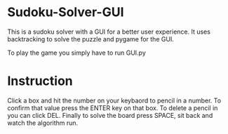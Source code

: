 # Sudoku-Solver-GUI
This is a sudoku solver with a GUI for a better user experience. It uses backtracking to solve the puzzle and pygame for the GUI. 

To play the game you simply have to run GUI.py

# Instruction

Click a box and hit the number on your keybaord to pencil in a number. To confirm that value press the ENTER key on that box. To delete a pencil in you can click DEL. Finally to solve the board press SPACE, sit back and watch the algorithm run.

